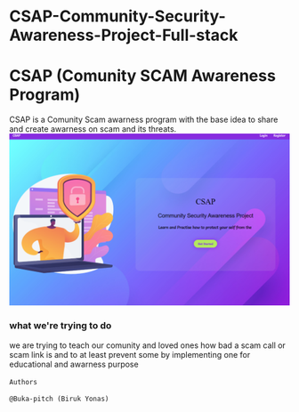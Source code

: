 # CSAP-Community-Security-Awareness-Project-Full-stack

# CSAP (Comunity SCAM Awareness Program)

CSAP is a Comunity Scam awarness program with the base idea to share and create awarness on scam and its threats.
<img src='20240115014025.png'/>
### what we're trying to do

we are trying to teach our comunity and loved ones how bad a scam call or scam link is and to at least prevent some by implementing one for educational and awarness purpose

`Authors`

```
@Buka-pitch (Biruk Yonas)
```
